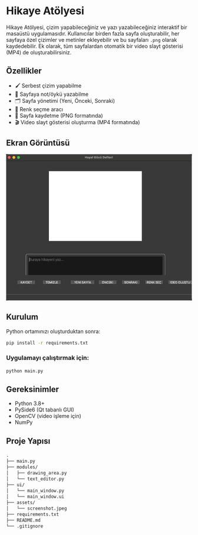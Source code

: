 # Hikaye Atölyesi

Hikaye Atölyesi, çizim yapabileceğiniz ve yazı yazabileceğiniz interaktif bir masaüstü uygulamasıdır. Kullanıcılar birden fazla sayfa oluşturabilir, her sayfaya özel çizimler ve metinler ekleyebilir ve bu sayfaları `.png` olarak kaydedebilir. Ek olarak, tüm sayfalardan otomatik bir video slayt gösterisi (MP4) de oluşturabilirsiniz.

## Özellikler

- 🖌️ Serbest çizim yapabilme
- 📝 Sayfaya not/öykü yazabilme
- 🗂️ Sayfa yönetimi (Yeni, Önceki, Sonraki)
- 🎨 Renk seçme aracı
- 💾 Sayfa kaydetme (PNG formatında)
- 🎬 Video slayt gösterisi oluşturma (MP4 formatında)

## Ekran Görüntüsü

![Hikaye Atölyesi Ekran Görüntüsü](assets/screenshot.jpeg)

## Kurulum

Python ortamınızı oluşturduktan sonra:

```bash
pip install -r requirements.txt
```

### Uygulamayı çalıştırmak için:

```bash
python main.py
```

## Gereksinimler

- Python 3.8+
- PySide6 (Qt tabanlı GUI)
- OpenCV (video işleme için)
- NumPy

## Proje Yapısı

```
.
├── main.py
├── modules/
│   ├── drawing_area.py
│   └── text_editor.py
├── ui/
│   └── main_window.py
│   └── main_window.ui
├── assets/
│   └── screenshot.jpeg
├── requirements.txt
├── README.md
└── .gitignore
```